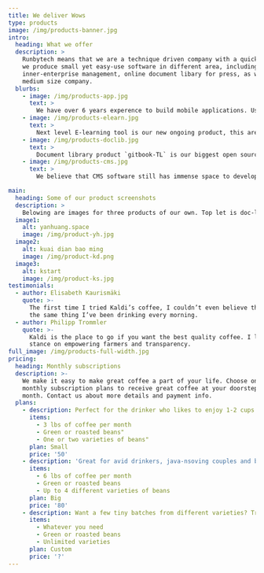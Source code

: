 ```yaml
---
title: We deliver Wows
type: products
image: /img/products-banner.jpg
intro:
  heading: What we offer
  description: >
    Runbytech means that we are a technique driven company with a quick pace and fast response to our clients.
    we produce small yet easy-use software in different area, including WIKI/BBS/Workgroup used in
    inner-enterprise management, online document libary for press, as well as e-learning system for small to
    medium size company.
  blurbs:
    - image: /img/products-app.jpg
      text: >
        We have over 6 years experence to build mobile applications. Using cross-platform development technique such as Cordova/Ionic/React Native to fast implement clients requirements with a low cost is our speciality, as we keep following to those emerging technology from the birth of it. 
    - image: /img/products-elearn.jpg
      text: >
        Next level E-learning tool is our new ongoing product, this area has not changed much for many years, but with the new techniques emerging and new online learning habits shaped, we need a more simple/fast/interesting learning and publish tool to adapt to these changes.
    - image: /img/products-doclib.jpg
      text: >
        Document library product `gitbook-TL` is our biggest open source project. we extend the basic functionality of gitbook, add new features, solve the legacy problems, continue to evolve this document tool to a new level. Then we are proud to annouce it a wonderful and valuable product.
    - image: /img/products-cms.jpg
      text: >
        We believe that CMS software still has immense space to develop nowadays. People have different requirements and desire to publish or seek valuable stuff, we provide the smallest CMS tool to help all kinds of writers to use, fast running, low even tiny cost, easy to get started.

main:
  heading: Some of our product screenshots
  description: >
    Belowing are images for three products of our own. Top let is doc-lib product `gitbook-TL`, top-right is our long history product `Kuai dian bao ming` use in small education company, next is our social product `kstart` used in startup or new technology and media industry.
  image1:
    alt: yanhuang.space
    image: /img/product-yh.jpg
  image2:
    alt: kuai dian bao ming
    image: /img/product-kd.png
  image3:
    alt: kstart
    image: /img/product-ks.jpg
testimonials:
  - author: Elisabeth Kaurismäki
    quote: >-
      The first time I tried Kaldi’s coffee, I couldn’t even believe that was
      the same thing I’ve been drinking every morning.
  - author: Philipp Trommler
    quote: >-
      Kaldi is the place to go if you want the best quality coffee. I love their
      stance on empowering farmers and transparency.
full_image: /img/products-full-width.jpg
pricing:
  heading: Monthly subscriptions
  description: >-
    We make it easy to make great coffee a part of your life. Choose one of our
    monthly subscription plans to receive great coffee at your doorstep each
    month. Contact us about more details and payment info.
  plans:
    - description: Perfect for the drinker who likes to enjoy 1-2 cups per day.
      items:
        - 3 lbs of coffee per month
        - Green or roasted beans"
        - One or two varieties of beans"
      plan: Small
      price: '50'
    - description: 'Great for avid drinkers, java-nsoving couples and bigger crowds'
      items:
        - 6 lbs of coffee per month
        - Green or roasted beans
        - Up to 4 different varieties of beans
      plan: Big
      price: '80'
    - description: Want a few tiny batches from different varieties? Try our custom plan
      items:
        - Whatever you need
        - Green or roasted beans
        - Unlimited varieties
      plan: Custom
      price: '?'
---
```



